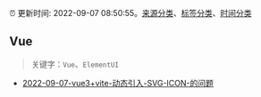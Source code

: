 :alarm_clock: 更新时间: 2022-09-07 08:50:55。[来源分类](../README.md)、[标签分类](../TAGS.md)、[时间分类](../TIMELINE.md)

## Vue


> 关键字：`Vue`、`ElementUI`



- [2022-09-07-vue3+vite-动态引入-SVG-ICON-的问题](https://www.v2ex.com/t/878355) 